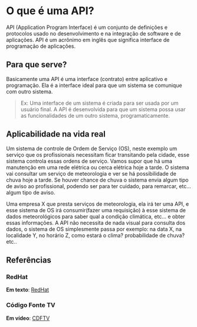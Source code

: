 # O que é uma API?

API (Application Program Interface) é um conjunto de definições e protocolos usado no desenvolvimento e na integração de software e de aplicações. API é um acrônimo em inglês que significa interface de programação de aplicações.

## Para que serve?

Basicamente uma API é uma interface (contrato) entre aplicativo e programação.
Ela é a interface ideal para que um sistema se comunique com outro sistema.

> Ex: Uma interface de um sistema é criada para ser usada por um usuário final. A API é desenvolvida para que um sistema possa usar as funcionalidades de um outro sistema, programaticamente.

## Aplicabilidade na vida real

Um sistema de controle de Ordem de Serviço (OS), neste exemplo um serviço que os profissionais necessitam ficar transitando pela cidade, esse sistema controla essas ordens de serviço.
Vamos supor que há uma manutenção em uma rede elétrica ou cerca elétrica hoje a tarde.
O sistema vai consultar um serviço de meteorologia e ver se há possibilidade de chuva hoje a tarde.
Se houver chance de chuva o sistema envia algum tipo de aviso ao profissional, podendo ser para ter cuidado, para remarcar, etc... algum tipo de aviso.

Uma empresa X que presta serviços de meteorologia, ela irá ter uma API, e esse sistema de OS irá consumir(fazer uma requisição) à esse sistema de dados meteorológicos para saber qual a condição climática, etc... e obter essas informações.
A API não necessita de nada visual para consulta dos dados, o sistema de OS simplesmente passa por exemplo: na data X, na localidade Y, no horário Z, como estará o clima? probabilidade de chuva? etc..

## Referências

### RedHat

**Em texto**:
[RedHat](https://www.redhat.com/pt-br/topics/api/what-are-application-programming-interfaces)

### Código Fonte TV

**Em vídeo**:
[CDFTV](https://youtu.be/vGuqKIRWosk)
